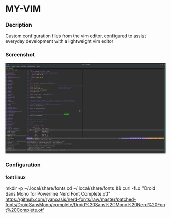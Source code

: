 # MY-VIM

### Decription

Custom configuration files from the vim editor, configured to assist  
everyday development with a lightweight vim editor


### Screenshot
<img src="Screenshot.png">

### Configuration

#### font linux

mkdir -p ~/.local/share/fonts
cd ~/.local/share/fonts && curl -fLo "Droid Sans Mono for Powerline Nerd Font Complete.otf" https://github.com/ryanoasis/nerd-fonts/raw/master/patched-fonts/DroidSansMono/complete/Droid%20Sans%20Mono%20Nerd%20Font%20Complete.otf


